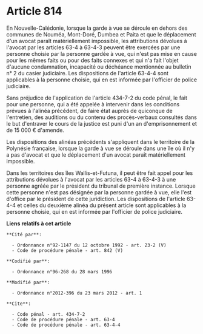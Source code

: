 # Article 814

En Nouvelle-Calédonie, lorsque la garde à vue se déroule en dehors des communes de Nouméa, Mont-Doré, Dumbea et Paita et que
le déplacement d'un avocat paraît matériellement impossible, les attributions dévolues à l'avocat par les articles 63-4 à
63-4-3 peuvent être exercées par une personne choisie par la personne gardée à vue, qui n'est pas mise en cause pour les
mêmes faits ou pour des faits connexes et qui n'a fait l'objet d'aucune condamnation, incapacité ou déchéance mentionnée au
bulletin n° 2 du casier judiciaire. Les dispositions de l'article 63-4-4 sont applicables à la personne choisie, qui en est
informée par l'officier de police judiciaire. 

Sans préjudice de l'application de l'article 434-7-2 du code pénal, le fait pour une personne, qui a été appelée à intervenir
dans les conditions prévues à l'alinéa précédent, de faire état auprès de quiconque de l'entretien, des auditions ou du
contenu des procès-verbaux consultés dans le but d'entraver le cours de la justice est puni d'un an d'emprisonnement et de 15
000 € d'amende. 

Les dispositions des alinéas précédents s'appliquent dans le territoire de la Polynésie française, lorsque la garde à vue se
déroule dans une île où il n'y a pas d'avocat et que le déplacement d'un avocat paraît matériellement impossible. 

Dans les territoires des îles Wallis-et-Futuna, il peut être fait appel pour             les attributions dévolues à l'avocat
par les articles 63-4 à 63-4-3 à une personne agréée par le président du tribunal de première instance. Lorsque cette
personne n'est pas désignée par la personne gardée à vue, elle l'est d'office par le président de cette juridiction. Les
dispositions de l'article 63-4-4 et celles du deuxième alinéa du présent article sont applicables à la personne choisie, qui
en est informée par l'officier de police judiciaire.

**Liens relatifs à cet article**

	**Cité par**:

	  - Ordonnance n°92-1147 du 12 octobre 1992 - art. 23-2 (V)
	  - Code de procédure pénale - art. 842 (V)

	**Codifié par**:

	  - Ordonnance n°96-268 du 28 mars 1996

	**Modifié par**:

	  - Ordonnance n°2012-396 du 23 mars 2012 - art. 1

	**Cite**:

	  - Code pénal - art. 434-7-2
	  - Code de procédure pénale - art. 63-4
	  - Code de procédure pénale - art. 63-4-4
